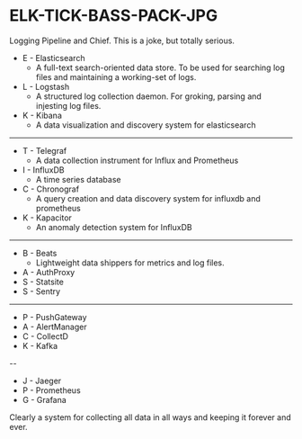 # ELK-TICK-BASS-PACK-JPG
Logging Pipeline and Chief.
This is a joke, but totally serious.

- E - Elasticsearch
    * A full-text search-oriented data store. To be used for searching log files and maintaining a working-set of logs.
- L - Logstash
    * A structured log collection daemon. For groking, parsing and injesting log files.
- K - Kibana
    * A data visualization and discovery system for elasticsearch

---

- T - Telegraf
    * A data collection instrument for Influx and Prometheus
- I - InfluxDB
    * A time series database
- C - Chronograf
    * A query creation and data discovery system for influxdb and prometheus
- K - Kapacitor
    * An anomaly detection system for InfluxDB

---

- B - Beats
    * Lightweight data shippers for metrics and log files.
- A - AuthProxy
- S - Statsite
- S - Sentry

---

- P - PushGateway
- A - AlertManager
- C - CollectD
- K - Kafka

--

- J - Jaeger
- P - Prometheus
- G - Grafana

Clearly a system for collecting all data in all ways and keeping it forever and ever.
